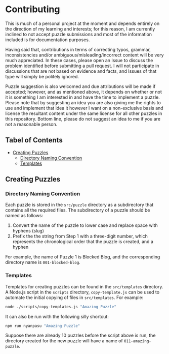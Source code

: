 # Contributing

This is much of a personal project at the moment and depends entirely on the direction of my learning and interests; for this reason, I am currently inclined to not accept puzzle submissions and most of the information included is for documentation purposes.

Having said that, contributions in terms of correcting typos, grammar, inconsistencies and/or ambiguous/misleading/incorrect content will be very much appreciated. In these cases, please open an Issue to discuss the problem identified before submitting a pull request. I will not participate in discussions that are not based on evidence and facts, and Issues of that type will simply be politely ignored.

Puzzle suggestion is also welcomed and due attributions will be made if accepted; however, and as mentioned above, it depends on whether or not it is something I am interested in and have the time to implement a puzzle. Please note that by suggesting an idea you are also giving me the rights to use and implement that idea it however I want on a non-exclusive basis and license the resultant content under the same license for all other puzzles in this repository. Bottom line, please do not suggest an idea to me if you are not a reasonable person.

## Tabel of Contents

* [Creating Puzzles](#creating-puzzles)
  * [Directory Naming Convention](#directory-naming-convention)
  * [Templates](#templates)

## Creating Puzzles

### Directory Naming Convention

Each puzzle is stored in the `src/puzzle` directory as a subdirectory that contains all the required files. The subdirectory of a puzzle should be named as follows:

1. Convert the name of the puzzle to lower case and replace space with hyphens (slug)
2. Prefix the the string from Step 1 with a three-digit number, which represents the chronological order that the puzzle is created, and a hyphen

For example, the name of Puzzle 1 is Blocked Blog, and the corresponding directory name is `001-blocked-blog`.

### Templates

Templates for creating puzzles can be found in the `src/templates` directory. A Node.js script in the `scripts` directory, `copy-template.js` can be used to automate the initial copying of files in `src/templates`. For example:

```sh
node ./scripts/copy-templates.js "Amazing Puzzle"
```

It can also be run with the following silly shortcut:

```sh
npm run nyanpasu "Amazing Puzzle"
```

Suppose there are already 10 puzzles before the script above is run, the directory created for the new puzzle will have a name of `011-amazing-puzzle`.
